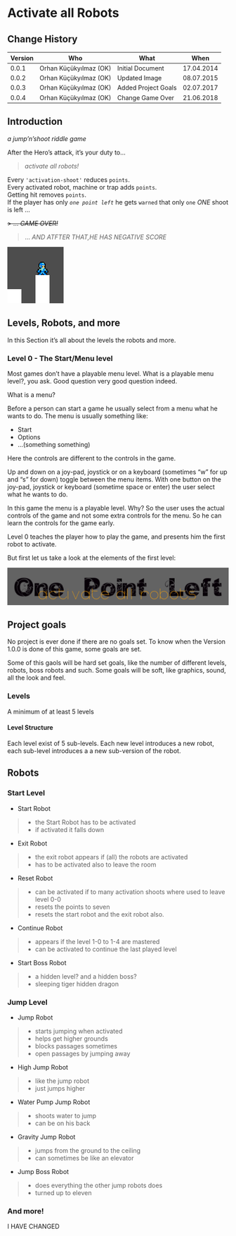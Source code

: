 # Activate all Robots

## Change History

| Version | Who                    | What                | When       |
| ------- | ---------------------- | ------------------- | ---------- |
| 0.0.1   | Orhan Küçükyılmaz (OK) | Initial Document    | 17.04.2014 |
| 0.0.2   | Orhan Küçükyılmaz (OK) | Updated Image       | 08.07.2015 |
| 0.0.3   | Orhan Küçükyılmaz (OK) | Added Project Goals | 02.07.2017 |
| 0.0.4   | Orhan Küçükyılmaz (OK) | Change Game Over    | 21.06.2018 |

## Introduction

*a jump’n’shoot riddle game*

After the Hero’s attack, it’s your duty to…

> *activate all robots\!*

Every `'activation-shoot'` reduces `points`.  
Every activated robot, machine or trap adds `points`.  
Getting hit removes `points`.  
If the player has only *`one point left`* he gets `warned` that only
`one` *ONE* shoot is left …

~~\> … *GAME OVER\!*~~

> … *AND ATFTER THAT,HE HAS NEGATIVE SCORE*

![His name is mini](./src/assets/img/mini.png "His name is mini")

## Levels, Robots, and more

In this Section it’s all about the levels the robots and more.

### Level 0 - The Start/Menu level

Most games don’t have a playable menu level. What is a playable menu
level?, you ask. Good question very good question indeed.

What is a menu?

Before a person can start a game he usually select from a menu what he
wants to do. The menu is usually something like:

  - Start
  - Options
  - …(something something)

Here the controls are different to the controls in the game.

Up and down on a joy-pad, joystick or on a keyboard (sometimes “w” for
up and “s” for down) toggle between the menu items. With one button on
the joy-pad, joystick or keyboard (sometime space or enter) the user
select what he wants to do.

In this game the menu is a playable level. Why? So the user uses the
actual controls of the game and not some extra controls for the menu. So
he can learn the controls for the game early.

Level 0 teaches the player how to play the game, and presents him the
first robot to activate.

But first let us take a look at the elements of the first level:

![The Title](./src/assets/img/title.png "The Title")

## Project goals

No project is ever done if there are no goals set. To know when the
Version 1.0.0 is done of this game, some goals are set.

Some of this gaols will be hard set goals, like the number of different
levels, robots, boss robots and such. Some goals will be soft, like
graphics, sound, all the look and feel.

### Levels

A minimum of at least 5 levels

#### Level Structure

Each level exist of 5 sub-levels. Each new level introduces a new robot,
each sub-level introduces a a new sub-version of the robot.

## Robots

### Start Level

  - Start Robot

>   - the Start Robot has to be activated
>   - if activated it falls down

  - Exit Robot

>   - the exit robot appears if (all) the robots are activated
>   - has to be activated also to leave the room

  - Reset Robot

>   - can be activated if to many activation shoots where used to leave
>     level 0-0
>   - resets the points to seven
>   - resets the start robot and the exit robot also.

  - Continue Robot

>   - appears if the level 1-0 to 1-4 are mastered
>   - can be activated to continue the last played level

  - Start Boss Robot

>   - a hidden level? and a hidden boss?
>   - sleeping tiger hidden dragon

### Jump Level

  - Jump Robot

>   - starts jumping when activated
>   - helps get higher grounds
>   - blocks passages sometimes
>   - open passages by jumping away

  - High Jump Robot

>   - like the jump robot
>   - just jumps higher

  - Water Pump Jump Robot

>   - shoots water to jump
>   - can be on his back

  - Gravity Jump Robot

>   - jumps from the ground to the ceiling
>   - can sometimes be like an elevator

  - Jump Boss Robot

>   - does everything the other jump robots does
>   - turned up to eleven

### And more\!

I HAVE CHANGED
